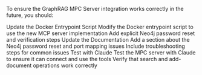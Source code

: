 To ensure the GraphRAG MPC Server integration works correctly in the future, you should:

Update the Docker Entrypoint Script
Modify the Docker entrypoint script to use the new MCP server implementation
Add explicit Neo4j password reset and verification steps
Update the Documentation
Add a section about the Neo4j password reset and port mapping issues
Include troubleshooting steps for common issues
Test with Claude
Test the MPC server with Claude to ensure it can connect and use the tools
Verify that search and add-document operations work correctly